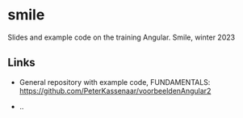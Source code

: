 # smile
Slides and example code on the training Angular. Smile, winter 2023

## Links
- General repository with example code, FUNDAMENTALS: https://github.com/PeterKassenaar/voorbeeldenAngular2
<!-- - General repository with example code, ADVANCED: https://github.com/PeterKassenaar/AngularAdvanced -->
- ..
